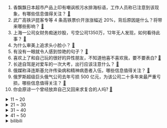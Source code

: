 1. 香飘飘日本超市产品上印有嘲讽核污水排海标语，工作人员称已注意到该现象，有哪些信息值得关注？ [:link:](https://www.zhihu.com/question/654957506)
2. 武广高铁沪昆客专等 4 条高铁票价开涨涨幅近 20%，背后原因是什么？将带来哪些影响？ [:link:](https://www.zhihu.com/question/654868719)
3. 上海一公司女财务痴迷炒股，亏空公司1350万，12年无人发现，如何看待此事？ [:link:](https://www.zhihu.com/question/654927138)
4. 为什么审美上追求头小脸小？ [:link:](https://www.zhihu.com/question/296908297)
5. 有没有一眼就令人感到惊艳的句子？ [:link:](https://www.zhihu.com/question/654931826)
6. 喜欢上了和自己玩的很好的异性朋友，不知道他喜不喜欢我，要不要表白? [:link:](https://www.zhihu.com/question/654620013)
7. 长途自驾是对爱车的一次大考，出行应该注意什么？ [:link:](https://www.zhihu.com/question/654584928)
8. 俄媒称泽连斯基允许传染病和精神病患者入伍，哪些信息值得关注？ [:link:](https://www.zhihu.com/question/654951866)
9. 俄罗斯超级巨头俄气公司去年亏损 500 亿元，为该公司二十多年来最严重亏损，哪些信息值得关注？ [:link:](https://www.zhihu.com/question/654945425)
10. 你会原谅一个曾经放弃自己又回来求复合的人吗? [:link:](https://www.zhihu.com/question/653311575)
<details>
<summary>11 ~ 20</summary>

11. 喀什一起「猥亵儿童案」中辩护人要求加重处罚被告人，法院认定其违反「律师职业规范」 ，法律角度如何解读？ [:link:](https://www.zhihu.com/question/654374389)
12. 如果足球比赛打了1比1，同一位球员打入一粒进球和一粒乌龙球，那应该表扬他，还是批评他？ [:link:](https://www.zhihu.com/question/654757724)
13. 多特蒙德官方宣布罗伊斯赛季末离队，如何评价罗伊斯 12 年的多特生涯？他的下一站会是哪里？ [:link:](https://www.zhihu.com/question/654886621)
14. 马来西亚是个怎么样的国家？ [:link:](https://www.zhihu.com/question/281121610)
15. G6快船惨败独行侠，首轮出局，如何评价本场比赛？ [:link:](https://www.zhihu.com/question/654935057)
16. 如何评价2024年5月米哈游《崩坏星穹铁道》星穹铁道演唱会？ [:link:](https://www.zhihu.com/question/654673515)
17. 分享一张你觉得很优雅的宠物照？ [:link:](https://www.zhihu.com/question/649238252)
18. 有没有什么饮料，喝到后让你有种「相见恨晚」的感觉？ [:link:](https://www.zhihu.com/question/653888693)
19. 文笔挑战：“繁星点点映荷塘，________”，你会怎么接下一句？ [:link:](https://www.zhihu.com/question/654807331)
20. 外媒称哈马斯和埃及就加沙停火协议取得重大进展，有哪些信息值得关注？ [:link:](https://www.zhihu.com/question/654954378)
</details>
<details>
<summary>21 ~ 30</summary>

21. 王者荣耀胖猫玩的梦琪什么水平？ [:link:](https://www.zhihu.com/question/654891196)
22. 幼年康熙被鳌拜压制了七八年，为什么这个时期孝庄太后没能威慑住鳌拜？ [:link:](https://www.zhihu.com/question/654722676)
23. 关于因爱跳江的胖猫事件，你怎么看？ [:link:](https://www.zhihu.com/question/654853344)
24. 挣钱的本质是什么？ [:link:](https://www.zhihu.com/question/654516110)
25. 如何评价《奔跑吧》第十二季第二期“木偶尘封谜案”？ [:link:](https://www.zhihu.com/question/654934965)
26. 在大银幕看宫崎骏动画电影《哈尔的移动城堡》是什么感受？ [:link:](https://www.zhihu.com/question/654509932)
27. 生孩子“打无痛”真的能够实现无痛嘛？ [:link:](https://www.zhihu.com/question/654844192)
28. 如何评价电影《九龙城寨之围城》？ [:link:](https://www.zhihu.com/question/508378147)
29. 《九龙城寨之围城》中的战斗力排名如何？ [:link:](https://www.zhihu.com/question/654514241)
30. 参加2024年丘成桐大学生数学竞赛是什么体验，如何评价今年的竞赛？ [:link:](https://www.zhihu.com/question/654935358)
</details>
<details>
<summary>31 ~ 40</summary>

31. 《红警》里有哪些很牛的操作？ [:link:](https://www.zhihu.com/question/266994288)
32. 可以给大一学医的我一句忠告吗？ [:link:](https://www.zhihu.com/question/380846153)
33. 23-24 赛季 NBA骑士 96:103 魔术，如何评价这场比赛？ [:link:](https://www.zhihu.com/question/654919889)
34. 为什么有的恋人经常吵架，吵得很凶却一直不分手？ [:link:](https://www.zhihu.com/question/652658481)
35. 面临返工处于「极度有压力」的情绪，如何调节这种心理状态? [:link:](https://www.zhihu.com/question/654470003)
36. 如何评价《中国新说唱2024》？ [:link:](https://www.zhihu.com/question/654366562)
37. 未成年人拿父母身份证玩网络游戏，是为了抵制防沉迷系统，以便于每天可以玩很多小时，这样做合法吗？ [:link:](https://www.zhihu.com/question/654978296)
38. 你家猫咪最萌的照片可以让我看看吗？ [:link:](https://www.zhihu.com/question/428650300)
39. 你有哪些特别特别喜欢的文案？ [:link:](https://www.zhihu.com/question/654843362)
40. 巴菲特表示「苹果公司」有可能在 2024 年底仍然是伯克希尔最大的单一股票，如何解读？ [:link:](https://www.zhihu.com/question/654977606)
</details>
<details>
<summary>41 ~ 50</summary>

41. 今年假期不出远门的你，都在家附近找到了哪些好吃的美食？ [:link:](https://www.zhihu.com/question/652240779)
42. 网文作者对文笔是如何理解的？ [:link:](https://www.zhihu.com/question/651012798)
43. 日媒称日本央行或已实施 8 万亿日元汇市干预，有哪些消息值得关注？ [:link:](https://www.zhihu.com/question/654886951)
44. 如何看待李轩豪于2024年5月4日完胜党毅飞，以3:1的比分夺得梦百合杯冠军？ [:link:](https://www.zhihu.com/question/654953206)
45. 五一返程高峰交通流量将持续高位运行，假期最后一天你都有哪些安排？返程还顺利吗？ [:link:](https://www.zhihu.com/question/655009782)
46. 国际金价跌至近一个月低点，受到哪些因素影响，金价还会再跌下去吗？ [:link:](https://www.zhihu.com/question/654970922)
47. 广东广西江西湖南等地有大到暴雨，需防范对返程的不利影响，需要注意什么？ [:link:](https://www.zhihu.com/question/654928666)
48. 如果关羽归顺曹操，能够达到什么高度？ [:link:](https://www.zhihu.com/question/654279724)
49. 有哪些一眼惊艳你的文案？ [:link:](https://www.zhihu.com/question/654882197)
50. 如果《哈利•波特》的结局是哈利一行人完败，而伏地魔等大获全胜，是否有更震撼人心的表达效果? [:link:](https://www.zhihu.com/question/598397215)
</details><details>
<summary>bilibili</summary>

</details>